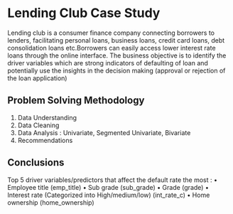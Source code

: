 # Lending Club Case Study
Lending club is a consumer finance company connecting borrowers to lenders, facilitating personal loans, business loans, credit card loans, debt consolidation loans etc.Borrowers can easily access lower interest rate loans through the online interface.
The business objective is to identify the driver variables which are strong indicators of defaulting of loan and potentially use the insights in the decision making (approval or rejection of the loan application)



## Problem Solving Methodology 
1. Data Understanding
2. Data Cleaning
3. Data Analysis : Univariate, Segmented Univariate, Bivariate 
4. Recommendations

 
## Conclusions
Top 5 driver variables/predictors that affect the default rate the most :
• Employee title (emp_title)
• Sub grade (sub_grade)
• Grade (grade)
• Interest rate (Categorized into High/medium/low) (int_rate_c)
• Home ownership (home_ownership)



